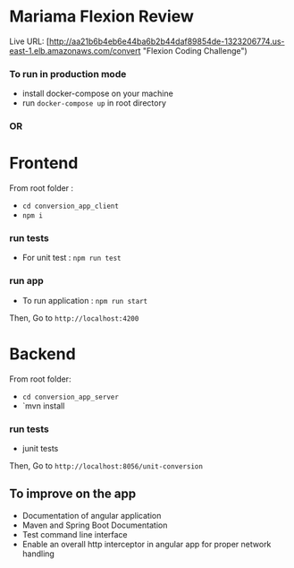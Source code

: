 # Mariama Flexion Review

Live URL: [http://aa21b6b4eb6e44ba6b2b44daf89854de-1323206774.us-east-1.elb.amazonaws.com/convert "Flexion Coding Challenge")

### To run in production mode
* install docker-compose on your machine
* run `docker-compose up` in root directory


### OR

# Frontend
From root folder  :
* `cd conversion_app_client`
* `npm i`
### run tests
* For unit test : `npm run test`
### run app 
* To run application : `npm run start`

Then,
Go to `http://localhost:4200`


# Backend
From root folder:
* `cd conversion_app_server`
* `mvn install
### run tests
* junit tests

Then,
Go to `http://localhost:8056/unit-conversion`


## To improve on the app

* Documentation of angular application
* Maven and Spring Boot Documentation
* Test command line interface
* Enable an overall http interceptor in angular app for proper network handling


